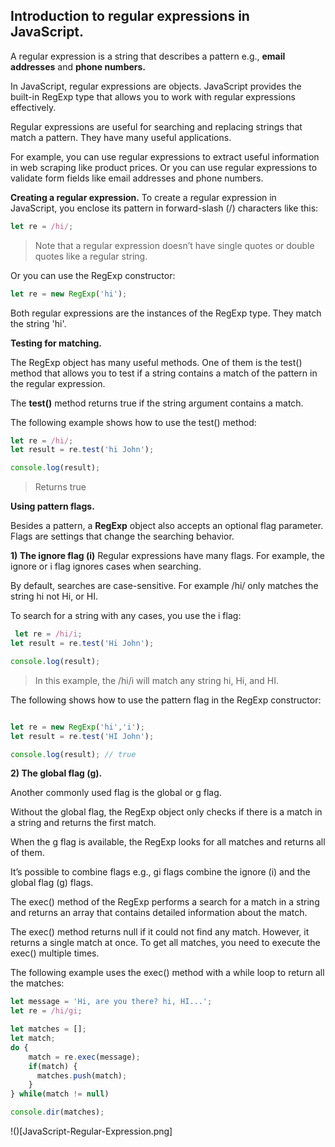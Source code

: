 ## **Introduction to regular expressions in JavaScript.** 

A regular expression is a string that describes a pattern e.g., **email addresses** and **phone numbers.**

In JavaScript, regular expressions are objects. JavaScript provides the built-in RegExp type that allows you to work with regular expressions effectively.

Regular expressions are useful for searching and replacing strings that match a pattern. They have many useful applications.

For example, you can use regular expressions to extract useful information in web scraping like product prices. Or you can use regular expressions to validate form fields like email addresses and phone numbers. 

**Creating a regular expression.**
To create a regular expression in JavaScript, you enclose its pattern in forward-slash (/) characters like this:

```javascript
let re = /hi/;
``` 

> Note that a regular expression doesn’t have single quotes or double quotes like a regular string. 

Or you can use the RegExp constructor: 

```javascript
let re = new RegExp('hi');
``` 

Both regular expressions are the instances of the RegExp type. They match the string 'hi'. 


**Testing for matching.** 

The RegExp object has many useful methods. One of them is the test() method that allows you to test if a string contains a match of the pattern in the regular expression.

The **test()** method returns true if the string argument contains a match.

The following example shows how to use the test() method:

```javascript 
let re = /hi/;
let result = re.test('hi John');

console.log(result); 
``` 

> Returns true 


**Using pattern flags.**

Besides a pattern, a **RegExp** object also accepts an optional flag parameter. Flags are settings that change the searching behavior.

**1) The ignore flag (i)**
Regular expressions have many flags. For example, the ignore or i flag ignores cases when searching.

By default, searches are case-sensitive. For example /hi/ only matches the string hi not Hi, or HI.

To search for a string with any cases, you use the i flag:


```javascript 
 let re = /hi/i;
let result = re.test('Hi John');

console.log(result); 
```

> In this example, the /hi/i will match any string hi, Hi, and HI.


The following shows how to use the pattern flag in the RegExp constructor:

```javascript 

let re = new RegExp('hi','i');
let result = re.test('HI John');

console.log(result); // true
``` 

**2) The global flag (g).**

Another commonly used flag is the global or g flag.

Without the global flag, the RegExp object only checks if there is a match in a string and returns the first match.


When the g flag is available, the RegExp looks for all matches and returns all of them.


It’s possible to combine flags e.g., gi flags combine the ignore (i) and the global flag (g) flags.


The exec() method of the RegExp performs a search for a match in a string and returns an array that contains detailed information about the match.


The exec() method returns null if it could not find any match. However, it returns a single match at once. To get all matches, you need to execute the exec() multiple times.


The following example uses the exec() method with a while loop to return all the matches: 

```javascript
let message = 'Hi, are you there? hi, HI...';
let re = /hi/gi;

let matches = [];
let match;
do {
    match = re.exec(message);
    if(match) {
      matches.push(match);
    }
} while(match != null)

console.dir(matches);
``` 

!()[JavaScript-Regular-Expression.png]